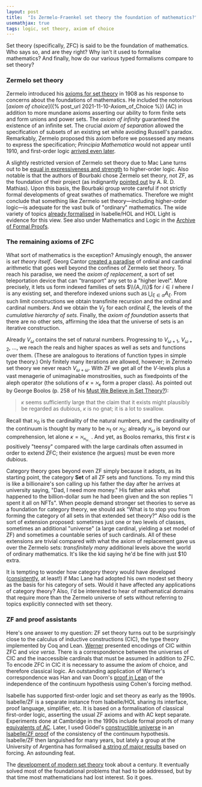 ```yaml
---
layout: post
title:  "Is Zermelo-Fraenkel set theory the foundation of mathematics?"
usemathjax: true 
tags: logic, set theory, axiom of choice
---
```



Set theory (specifically, ZFC) is said to be the foundation of mathematics. Who says so, and are they right? Why isn't it used to formalise mathematics?
And finally, how do our various typed formalisms compare to set theory?

### Zermelo set theory

Zermelo introduced his [axioms for set theory](https://plato.stanford.edu/entries/zermelo-set-theory/) in 1908 as his response to concerns about the foundations of mathematics. He included the notorious [*axiom of choice*]({% post_url 2021-11-10-Axiom_of_Choice %})
(AC) in addition to more mundane axioms asserting our ability to form finite sets and form unions and power sets. The *axiom of infinity* guaranteed the existence of an infinite set. 
The crucial *axiom of separation* allowed the specification of subsets of an existing set while avoiding Russell's paradox.
Remarkably, Zermelo proposed this axiom before we possessed any means to express the specification; *Principia Mathematica* would not appear until 1910, and first-order logic [arrived even later](https://plato.stanford.edu/entries/logic-firstorder-emergence/).

A slightly restricted version of Zermelo set theory due to Mac Lane turns out to be [equal in expressiveness and strength](https://doi.org/10.1016/S0168-0072(00)00031-2) to higher-order logic. Also notable is that the authors of Bourbaki chose Zermelo set theory, not ZF, as the foundation of their project (as indignantly [pointed out](http://dx.doi.org/10.1007/BF03025863) by A. R. D. Mathias). Upon this basis, the Bourbaki group wrote careful if not strictly formal developments of great swathes of mathematics.
Therefore we might conclude that something like Zermelo set theory—including higher-order logic—is adequate for the vast bulk of "ordinary" mathematics. The wide variety of topics [already formalised](https://www.cs.ru.nl/~freek/100/) in Isabelle/HOL and HOL Light is evidence for this view. See also under Mathematics and Logic in the [Archive of Formal Proofs](https://www.isa-afp.org/topics.html).

### The remaining axioms of ZFC

What sort of mathematics is the exception? Amusingly enough, the answer is *set theory itself*. Georg Cantor [created a paradise](https://neugierde.github.io/cantors-attic/) of ordinal and cardinal arithmetic that goes well beyond the confines of Zermelo set theory. To reach his paradise, we need the *axiom of replacement*, a sort of set teleportation device that can "transport" any set to a "higher level". More precisely, it lets us form indexed families of sets $\\{A_i\\}$ for $i\in I$ where $I$ is any existing set,
and therefore indexed unions such as $\bigcup_{\xi\in\alpha} A_\xi$.
From such limit constructions we obtain transfinite recursion and the ordinal and cardinal numbers.
And we obtain the $V_\xi$ for each ordinal $\xi$, the levels of the *cumulative hierarchy of sets*.
Finally, the *axiom of foundation* asserts that there are no other sets, affirming the idea that the universe of sets is an iterative construction.

Already $V_\omega$ contains the set of natural numbers. 
Progressing to $V_{\omega+1}$, $V_{\omega+2}$, $\ldots$, we reach 
the reals and higher spaces as well as sets and functions over them. (These are analogous to iterations of function types in simple type theory.)
Only finitely many iterations are allowed, however; in Zermelo set theory we never reach $V_{\omega+\omega}$. 
With ZF we get all of the $V$-levels plus a vast menagerie of unimaginable monstrosities, such as fixedpoints of the aleph operator
(the solutions of $\kappa = \aleph_\kappa$ form a proper class).
As pointed out by George Boolos (p. 258 of his [Must We Believe in Set Theory?](https://doi.org/10.1017/CBO9780511570681.013)):

> $\kappa$ seems sufficiently large that the claim that it exists might plausibly be regarded as dubious, $\kappa$ is no gnat; it is a lot to swallow.

Recall that $\aleph_0$ is the cardinality of the natural numbers, 
and the cardinality of the continuum is thought by many to be
$\aleph_1$ or $\aleph_2$; already $\aleph_\omega$ is beyond our comprehension, let alone $\kappa = \aleph_{\aleph_{\aleph_\ddots}}$.
And yet, as Boolos remarks, this first $\kappa$ is positively "teensy" compared with
the large cardinals often assumed in order to extend ZFC; their existence (he argues) must be even more dubious. 

Category theory goes beyond even ZF simply because it adopts, as its starting point, the category **Set** of all ZF sets and functions. To my mind this is like a billionaire's son calling up his father the day after he arrives at university saying, "Dad, I need more money." His father asks what happened to the billion-dollar sum he had been given and the son replies "I spent it all on NFTs". When people demand stronger set theories to serve as a foundation for category theory, we should ask "What is to stop you from forming the category of all sets in that extended set theory?" Also odd is the sort of extension proposed: sometimes just one or two levels of classes, sometimes an additional "universe" (a large cardinal, yielding a set model of ZF) and sometimes a countable series of such cardinals. All of these extensions are trivial compared with what the axiom of replacement gave us over the Zermelo sets: *transfinitely many* additional levels
above the world of ordinary mathematics.
It's like the kid saying he'd be fine with just $10 extra.

It is tempting to wonder how category theory would have developed ([consistently](https://preprints.ihes.fr/2009/M/M-09-37.pdf), at least!) if Mac Lane had adopted his own modest set theory as the basis for his category of sets. Would it have affected any applications of category theory?
Also, I'd be interested to hear of mathematical domains that require more than the Zermelo universe of sets without referring to topics explicitly connected with set theory.

### ZF and proof assistants

Here's one answer to my question: ZF set theory turns out to be surprisingly close to the calculus of inductive constructions (CIC), the type theory implemented by Coq and Lean.
[Werner](https://link.springer.com/chapter/10.1007/BFb0014566)
presented encodings of CIC within ZFC and *vice versa*. 
There is a correspondence between the universes of CIC and the inaccessible cardinals that must be assumed in addition to ZFC.
To encode ZFC in CIC it is necessary to assume the axiom of choice, and therefore classical logic.
An outstanding application of Warner's correspondence was Han and van Doorn's [proof in Lean](https://doi.org/10.4230/LIPIcs.ITP.2019.19) of the independence of the continuum hypothesis using Cohen's forcing method.

Isabelle has supported first-order logic and set theory as early as the 1990s. Isabelle/ZF is a separate instance from Isabelle/HOL sharing its interface, proof language, simplifier, etc. It is based on a formalisation of classical first-order logic, asserting the usual ZF axioms and with AC kept separate. Experiments done at Cambridge in the 1990s include formal proofs of many [equivalents of AC](https://arxiv.org/abs/cs/9612104).
Later, I used Gödel's [constructible universe](https://plato.stanford.edu/entries/goedel/#GodWorSetThe) in an [Isabelle/ZF proof](http://journals.cambridge.org/action/displayAbstract?fromPage=online&aid=6560756&fulltextType=RA&fileId=S1461157000000449) of the consistency of the continuum hypothesis.
Isabelle/ZF then languished for many years, but lately a group at the University of Argentina has formalised [a string of major results](https://cs.famaf.unc.edu.ar/~pedro/forcing/) based on forcing.
An astounding feat.
 
The [development of modern set theory](https://plato.stanford.edu/entries/settheory-early/) took about a century. It eventually solved most of the foundational problems that had to be addressed, but by that time most mathematicians had lost interest. So it goes.
